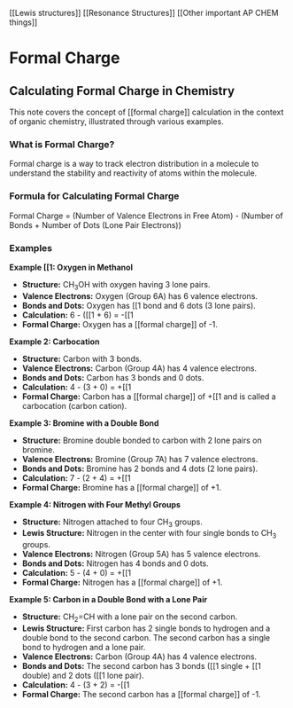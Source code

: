 [[Lewis structures]]
[[Resonance Structures]]
[[Other important AP CHEM things]]
# Formal Charge

## Calculating Formal Charge in Chemistry

This note covers the concept of [[formal charge]] calculation in the context of organic chemistry, illustrated through various examples.

### What is Formal Charge?

Formal charge is a way to track electron distribution in a molecule to understand the stability and reactivity of atoms within the molecule.

### Formula for Calculating Formal Charge

Formal Charge = (Number of Valence Electrons in Free Atom) - (Number of Bonds + Number of Dots (Lone Pair Electrons))

### Examples

**Example [[1: Oxygen in Methanol**

* **Structure:** CH<sub>3</sub>OH with oxygen having 3 lone pairs.
* **Valence Electrons:** Oxygen (Group 6A) has 6 valence electrons.
* **Bonds and Dots:** Oxygen has [[1 bond and 6 dots (3 lone pairs).
* **Calculation:** 6 - ([[1 + 6) = -[[1
* **Formal Charge:** Oxygen has a [[formal charge]] of -1.

**Example 2: Carbocation**

* **Structure:** Carbon with 3 bonds.
* **Valence Electrons:** Carbon (Group 4A) has 4 valence electrons.
* **Bonds and Dots:** Carbon has 3 bonds and 0 dots.
* **Calculation:** 4 - (3 + 0) = +[[1
* **Formal Charge:** Carbon has a [[formal charge]] of +[[1 and is called a carbocation (carbon cation).

**Example 3: Bromine with a Double Bond**

* **Structure:** Bromine double bonded to carbon with 2 lone pairs on bromine.
* **Valence Electrons:** Bromine (Group 7A) has 7 valence electrons.
* **Bonds and Dots:** Bromine has 2 bonds and 4 dots (2 lone pairs).
* **Calculation:** 7 - (2 + 4) = +[[1
* **Formal Charge:** Bromine has a [[formal charge]] of +1.

**Example 4: Nitrogen with Four Methyl Groups**

* **Structure:** Nitrogen attached to four CH<sub>3</sub> groups.
* **Lewis Structure:** Nitrogen in the center with four single bonds to CH<sub>3</sub> groups.
* **Valence Electrons:** Nitrogen (Group 5A) has 5 valence electrons.
* **Bonds and Dots:** Nitrogen has 4 bonds and 0 dots.
* **Calculation:** 5 - (4 + 0) = +[[1
* **Formal Charge:** Nitrogen has a [[formal charge]] of +1.

**Example 5: Carbon in a Double Bond with a Lone Pair**

* **Structure:** CH<sub>2</sub>=CH with a lone pair on the second carbon.
* **Lewis Structure:** First carbon has 2 single bonds to hydrogen and a double bond to the second carbon. The second carbon has a single bond to hydrogen and a lone pair.
* **Valence Electrons:** Carbon (Group 4A) has 4 valence electrons.
* **Bonds and Dots:** The second carbon has 3 bonds ([[1 single + [[1 double) and 2 dots ([[1 lone pair).
* **Calculation:** 4 - (3 + 2) = -[[1
* **Formal Charge:** The second carbon has a [[formal charge]] of -1. 
